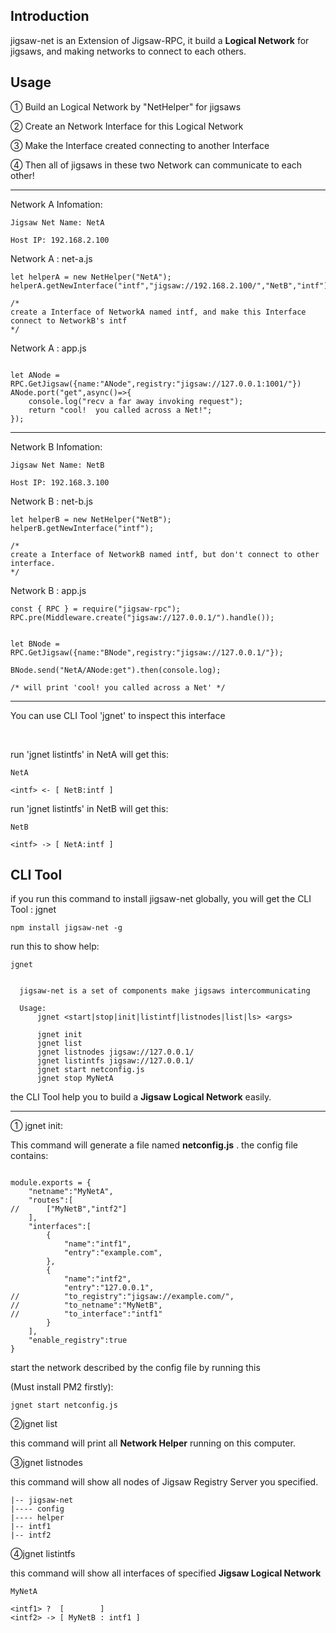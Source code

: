 ## Introduction

jigsaw-net is an Extension of Jigsaw-RPC, it build a **Logical Network** for jigsaws, and making networks to connect to each others.


## Usage

① Build an Logical Network by "NetHelper" for jigsaws

② Create an Network Interface for this Logical Network

③ Make the Interface created connecting to another Interface

④ Then all of jigsaws in these two Network can communicate to each other!

---

Network A Infomation:
```
Jigsaw Net Name: NetA

Host IP: 192.168.2.100
```

Network A :  net-a.js

```
let helperA = new NetHelper("NetA");
helperA.getNewInterface("intf","jigsaw://192.168.2.100/","NetB","intf");

/*
create a Interface of NetworkA named intf, and make this Interface connect to NetworkB's intf
*/
```
Network A : app.js

```

let ANode = RPC.GetJigsaw({name:"ANode",registry:"jigsaw://127.0.0.1:1001/"})
ANode.port("get",async()=>{
    console.log("recv a far away invoking request");
    return "cool!  you called across a Net!";
});
```

--- 

Network B Infomation:
```
Jigsaw Net Name: NetB

Host IP: 192.168.3.100
```

Network B : net-b.js
```
let helperB = new NetHelper("NetB");
helperB.getNewInterface("intf");

/*
create a Interface of NetworkB named intf, but don't connect to other interface.
*/
````

Network B : app.js
```
const { RPC } = require("jigsaw-rpc");
RPC.pre(Middleware.create("jigsaw://127.0.0.1/").handle());


let BNode = RPC.GetJigsaw({name:"BNode",registry:"jigsaw://127.0.0.1/"});

BNode.send("NetA/ANode:get").then(console.log);

/* will print 'cool! you called across a Net' */
```

---

You can use CLI Tool 'jgnet' to inspect this interface

<br />

run 'jgnet listintfs' in NetA will get this:
```
NetA

<intf> <- [ NetB:intf ]
```

run 'jgnet listintfs' in NetB will get this:

```
NetB

<intf> -> [ NetA:intf ]
```

## CLI Tool

if you run this command to install jigsaw-net globally, you will get the CLI Tool : jgnet
```
npm install jigsaw-net -g
```

run this to show help:
```
jgnet
```
```

  jigsaw-net is a set of components make jigsaws intercommunicating

  Usage:
      jgnet <start|stop|init|listintf|listnodes|list|ls> <args>

      jgnet init
      jgnet list
      jgnet listnodes jigsaw://127.0.0.1/
      jgnet listintfs jigsaw://127.0.0.1/
      jgnet start netconfig.js
      jgnet stop MyNetA
```

the CLI Tool help you to build a **Jigsaw Logical Network** easily.

---

① jgnet init:

This command will generate a file named **netconfig.js** . the config file contains:

```

module.exports = {
    "netname":"MyNetA",
    "routes":[
//      ["MyNetB","intf2"]
    ],
    "interfaces":[
        {
            "name":"intf1",
            "entry":"example.com",
        },
        {
            "name":"intf2",
            "entry":"127.0.0.1",
//          "to_registry":"jigsaw://example.com/",
//          "to_netname":"MyNetB",
//          "to_interface":"intf1"
        }
    ],
    "enable_registry":true
}

```


start the network described by the config file by running this 

(Must install PM2 firstly):

```
jgnet start netconfig.js 
```

②jgnet list

this command will print all **Network Helper** running on this computer.

③jgnet listnodes

this command will show all nodes of Jigsaw Registry Server you specified.

```
|-- jigsaw-net
|---- config
|---- helper
|-- intf1
|-- intf2
```

④jgnet listintfs

this command will show all interfaces of specified **Jigsaw Logical Network**

```
MyNetA

<intf1> ?  [        ]
<intf2> -> [ MyNetB : intf1 ]
```



